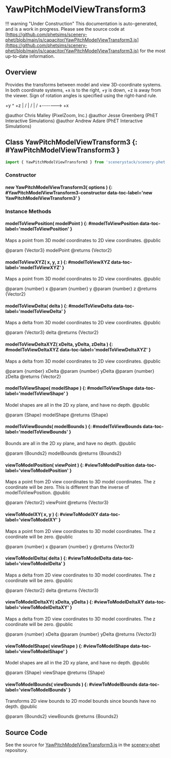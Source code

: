 # YawPitchModelViewTransform3

!!! warning "Under Construction"
    This documentation is auto-generated, and is a work in progress. Please see the source code at
    [https://github.com/phetsims/scenery-phet/blob/main/js/capacitor/YawPitchModelViewTransform3.js](https://github.com/phetsims/scenery-phet/blob/main/js/capacitor/YawPitchModelViewTransform3.js) for the most up-to-date information.

## Overview

Provides the transforms between model and view 3D-coordinate systems. In both coordinate systems, +x is to the right,
+y is down, +z is away from the viewer. Sign of rotation angles is specified using the right-hand rule.

+y
^    +z
|   /
|  /
| /
+-------&gt; +x

@author Chris Malley (PixelZoom, Inc.)
@author Jesse Greenberg (PhET Interactive Simulations)
@author Andrew Adare (PhET Interactive Simulations)

## Class YawPitchModelViewTransform3 {: #YawPitchModelViewTransform3 }


```js
import { YawPitchModelViewTransform3 } from 'scenerystack/scenery-phet';
```
### Constructor

#### new YawPitchModelViewTransform3( options ) {: #YawPitchModelViewTransform3-constructor data-toc-label='new YawPitchModelViewTransform3' }

### Instance Methods

#### modelToViewPosition( modelPoint ) {: #modelToViewPosition data-toc-label='modelToViewPosition' }

Maps a point from 3D model coordinates to 2D view coordinates.
@public

@param {Vector3} modelPoint
@returns {Vector2}

#### modelToViewXYZ( x, y, z ) {: #modelToViewXYZ data-toc-label='modelToViewXYZ' }

Maps a point from 3D model coordinates to 2D view coordinates.
@public

@param {number} x
@param {number} y
@param {number} z
@returns {Vector2}

#### modelToViewDelta( delta ) {: #modelToViewDelta data-toc-label='modelToViewDelta' }

Maps a delta from 3D model coordinates to 2D view coordinates.
@public

@param {Vector3} delta
@returns {Vector2}

#### modelToViewDeltaXYZ( xDelta, yDelta, zDelta ) {: #modelToViewDeltaXYZ data-toc-label='modelToViewDeltaXYZ' }

Maps a delta from 3D model coordinates to 2D view coordinates.
@public

@param {number} xDelta
@param {number} yDelta
@param {number} zDelta
@returns {Vector2}

#### modelToViewShape( modelShape ) {: #modelToViewShape data-toc-label='modelToViewShape' }

Model shapes are all in the 2D xy plane, and have no depth.
@public

@param {Shape} modelShape
@returns {Shape}

#### modelToViewBounds( modelBounds ) {: #modelToViewBounds data-toc-label='modelToViewBounds' }

Bounds are all in the 2D xy plane, and have no depth.
@public

@param  {Bounds2} modelBounds
@returns {Bounds2}

#### viewToModelPosition( viewPoint ) {: #viewToModelPosition data-toc-label='viewToModelPosition' }

Maps a point from 2D view coordinates to 3D model coordinates. The z coordinate will be zero.
This is different than the inverse of modelToViewPosition.
@public

@param {Vector2} viewPoint
@returns {Vector3}

#### viewToModelXY( x, y ) {: #viewToModelXY data-toc-label='viewToModelXY' }

Maps a point from 2D view coordinates to 3D model coordinates. The z coordinate will be zero.
@public

@param {number} x
@param {number} y
@returns {Vector3}

#### viewToModelDelta( delta ) {: #viewToModelDelta data-toc-label='viewToModelDelta' }

Maps a delta from 2D view coordinates to 3D model coordinates. The z coordinate will be zero.
@public

@param {Vector2} delta
@returns {Vector3}

#### viewToModelDeltaXY( xDelta, yDelta ) {: #viewToModelDeltaXY data-toc-label='viewToModelDeltaXY' }

Maps a delta from 2D view coordinates to 3D model coordinates. The z coordinate will be zero.
@public

@param {number} xDelta
@param {number} yDelta
@returns {Vector3}

#### viewToModelShape( viewShape ) {: #viewToModelShape data-toc-label='viewToModelShape' }

Model shapes are all in the 2D xy plane, and have no depth.
@public

@param {Shape} viewShape
@returns {Shape}

#### viewToModelBounds( viewBounds ) {: #viewToModelBounds data-toc-label='viewToModelBounds' }

Transforms 2D view bounds to 2D model bounds since bounds have no depth.
@public

@param {Bounds2} viewBounds
@returns {Bounds2}



## Source Code

See the source for [YawPitchModelViewTransform3.js](https://github.com/phetsims/scenery-phet/blob/main/js/capacitor/YawPitchModelViewTransform3.js) in the [scenery-phet](https://github.com/phetsims/scenery-phet) repository.
